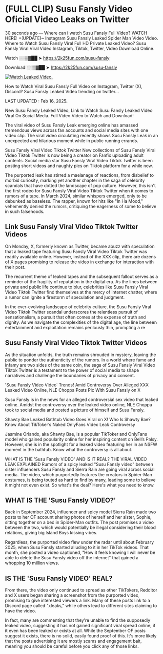 # (FULL CLIP) Susu Fansly Video Oficial Video Leaks on Twitter

30 seconds ago — Where can i watch Susu Fansly Full Video? WATCH HERE! +(UPDATE)~ Instagram Susu Fansly Leaked Spider Man Video Video. Where to Watch Susu Fansly Viral Full HD Private Leaked Video? Susu Fansly Viral Viral Video Instagram, Tiktok, Twitter, Video Download Online.

Watch ░░▒▓██ ➤ https://2k25fun.com/susu-fansly

Download ░░▒▓██ ➤ https://2k25fun.com/susu-fansly

[![Watch Leaked Video.](https://miro.medium.com/v2/resize:fit:828/format:webp/1*cilzJN44JGOrTw9NJCrNHA.gif "Watch Leaked Video")](https://2k25fun.com/susu-fansly)

How to Watch Viral Susu Fansly Full Video on Instagram, Twitter (X), Discord? Susu Fansly Leaked Video trending on twitter...

LAST UPDATED : Feb 16, 2025.

New Susu Fansly Leaked Video, Link to Watch Susu Fansly Leaked Video Viral On Social Media. Full Video Video to Watch and Download!

The viral video of Susu Fansly Leak emerging online has amassed tremendous views across fan accounts and social media sites with one video clip. The viral video circulating recently shows Susu Fansly Leak in an unexpected and hilarious moment while in public running errands.

Susu Fansly Viral Video Tiktok Twitter New collections of Susu Fansly Viral Video Tiktok Twitter is now being a creator on Fanfix uploading adult contents. Social media star Susu Fansly Viral Video Tiktok Twitter is been posting short videos and naughty pics on Tiktok platform for a while now.

The purported leak has stirred a maelanage of reactions, from disbelief to morbid curiosity, marking yet another chapter in the saga of celebrity scandals that have dotted the landscape of pop culture. However, this isn't the first rodeo for Susu Fansly Viral Video Tiktok Twitter when it comes to rumors of a tape. In March 2024, similar whispers emerged, only to be debunked as baseless. The rapper, known for hits like "In Ha Mood," vehemently denied the rumors, critiquing the eagerness of some to believe in such falsehoods.

## Link Susu Fansly Viral Video Tiktok Twitter Videos

On Monday, X, formerly known as Twitter, became abuzz with speculation that a leaked tape featuring Susu Fansly Viral Video Tiktok Twitter was readily available online. However, instead of the XXX clip, there are dozens of X pages promising to release the video in exchange for interaction with their post.

The recurrent theme of leaked tapes and the subsequent fallout serves as a reminder of the fragility of reputation in the digital era. As the lines between private and public life continue to blur, celebrities like Susu Fansly Viral Video Tiktok Twitter find themselves at the mercy of internet chatter, where a rumor can ignite a firestorm of speculation and judgment.

In the ever-evolving landscape of celebrity culture, the Susu Fansly Viral Video Tiktok Twitter scandal underscores the relentless pursuit of sensationalism, a pursuit that often comes at the expense of truth and dignity. As we navigate the complexities of the digital age, the line between entertainment and exploitation remains perilously thin, prompting a re

##  Susu Fansly Viral Video Tiktok Twitter Videos

As the situation unfolds, the truth remains shrouded in mystery, leaving the public to ponder the authenticity of the rumors. In a world where fame and infamy are two sides of the same coin, the saga of Susu Fansly Viral Video Tiktok Twitter is a testament to the power of social media to shape narratives and challenge the boundaries of privacy and consent.

'Susu Fansly Video Video' Trends! Amid Controversy Over Alleged XXX Leaked Video Online, NLE Choppa Posts Pic With Susu Fansly on X

Susu Fansly is in the news for an alleged controversial sex video that leaked online. Amidst the controversy over the leaked video online, NLE Choppa took to social media and posted a picture of himself and Susu Fansly.

Shawty Bae Leaked Bathtub Video Goes Viral on X! Who Is Shawty Bae? Know About TikToker’s Naked OnlyFans Video Leak Controversy

Jasmine Orlando, aka Shawty Bae, is a popular TikToker and OnlyFans model who gained popularity online for her inspiring content on Bell’s Palsy. However, she is in the spotlight for a leaked video featuring her in an NSFW moment in the bathtub. Know what the controversy is all about.

WHAT IS THE 'Susu Fansly VIDEO' AND IS IT REAL? THE VIRAL VIDEO LEAK EXPLAINED Rumors of a spicy leaked "Susu Fansly video" between sister influencers Susu Fansly and Sierra Rain are going viral across social media. The video, which purportedly features the creators in Spider-Man costumes, is being touted as hard to find by many, leading some to believe it might not even exist. So what's the deal? Here's what you need to know.

## WHAT IS THE 'Susu Fansly VIDEO?'

Back in September 2024, influencer and spicy model Sierra Rain made two posts to her OF account sharing photos of herself and her sister, Sophie, sitting together on a bed in Spider-Man outfits. The post promises a video between the two, which would potentially be illegal considering their blood relations, giving big Island Boys kissing vibes.

Regardless, the purported video flew under the radar until about February 2025, when Susu Fansly started alluding to it in her TikTok videos. That month, she posted a video captioned, "How it feels knowing I will never be able to delete the Susu Fansly video off the internet" that gained a whopping 10 million views.

## IS THE 'Susu Fansly VIDEO' REAL?

From there, the video only continued to spread as other TikTokers, Redditor and X users began sharing a screenshot from the purported video, promising to give interested viewers a link. Many of these posts link to a Discord page called "xleaks," while others lead to different sites claiming to have the video.

In fact, many are commenting that they're unable to find the supposedly leaked video, suggesting it has not gained significant viral spread online, if it even has been leaked or exists at all. While the September OF posts suggest it exists, there is no solid, easily found proof of this. It's more likely that the posts advertising it are mostly scams and engagement bait, meaning you should be careful before you click any of those links.